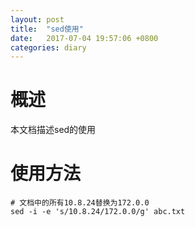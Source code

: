 ```yaml
---
layout: post
title:  "sed使用"
date:   2017-07-04 19:57:06 +0800
categories: diary
---
```


# 概述

本文档描述sed的使用

# 使用方法
```
# 文档中的所有10.8.24替换为172.0.0
sed -i -e 's/10.8.24/172.0.0/g' abc.txt

```